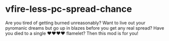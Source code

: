 # vfire-less-pc-spread-chance
Are you tired of getting burned unreasonably? Want to live out your pyromanic dreams but go up in blazes before you get any real spread? Have you died to a single ♥♥♥♥ flamelet? Then this mod is for you!
